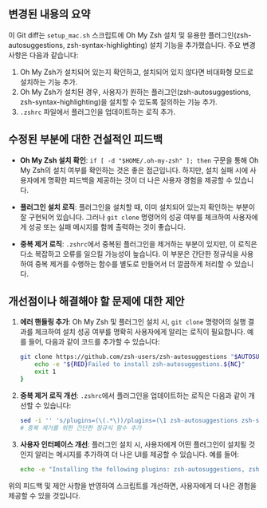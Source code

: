 ## 변경된 내용의 요약
이 Git diff는 `setup_mac.sh` 스크립트에 Oh My Zsh 설치 및 유용한 플러그인(zsh-autosuggestions, zsh-syntax-highlighting) 설치 기능을 추가했습니다. 주요 변경 사항은 다음과 같습니다:

1. Oh My Zsh가 설치되어 있는지 확인하고, 설치되어 있지 않다면 비대화형 모드로 설치하는 기능 추가.
2. Oh My Zsh가 설치된 경우, 사용자가 원하는 플러그인(zsh-autosuggestions, zsh-syntax-highlighting)을 설치할 수 있도록 질의하는 기능 추가.
3. `.zshrc` 파일에서 플러그인을 업데이트하는 로직 추가.

## 수정된 부분에 대한 건설적인 피드백
- **Oh My Zsh 설치 확인**: `if [ -d "$HOME/.oh-my-zsh" ]; then` 구문을 통해 Oh My Zsh의 설치 여부를 확인하는 것은 좋은 접근입니다. 하지만, 설치 실패 시에 사용자에게 명확한 피드백을 제공하는 것이 더 나은 사용자 경험을 제공할 수 있습니다.
  
- **플러그인 설치 로직**: 플러그인을 설치할 때, 이미 설치되어 있는지 확인하는 부분이 잘 구현되어 있습니다. 그러나 `git clone` 명령어의 성공 여부를 체크하여 사용자에게 성공 또는 실패 메시지를 함께 출력하는 것이 좋습니다.

- **중복 제거 로직**: `.zshrc`에서 중복된 플러그인을 제거하는 부분이 있지만, 이 로직은 다소 복잡하고 오류를 일으킬 가능성이 높습니다. 이 부분은 간단한 정규식을 사용하여 중복 제거를 수행하는 함수를 별도로 만들어서 더 깔끔하게 처리할 수 있습니다.

## 개선점이나 해결해야 할 문제에 대한 제안
1. **에러 핸들링 추가**: Oh My Zsh 및 플러그인 설치 시, `git clone` 명령어의 실행 결과를 체크하여 설치 성공 여부를 명확히 사용자에게 알리는 로직이 필요합니다. 예를 들어, 다음과 같이 코드를 추가할 수 있습니다:
   ```bash
   git clone https://github.com/zsh-users/zsh-autosuggestions "$AUTOSUGGESTIONS_PATH" || {
       echo -e "${RED}Failed to install zsh-autosuggestions.${NC}"
       exit 1
   }
   ```

2. **중복 제거 로직 개선**: `.zshrc`에서 플러그인을 업데이트하는 로직은 다음과 같이 개선할 수 있습니다:
   ```bash
   sed -i '' 's/plugins=(\(.*\))/plugins=(\1 zsh-autosuggestions zsh-syntax-highlighting)/' "$ZSHRC"
   # 중복 제거를 위한 간단한 정규식 함수 추가
   ```

3. **사용자 인터페이스 개선**: 플러그인 설치 시, 사용자에게 어떤 플러그인이 설치될 것인지 알리는 메시지를 추가하여 더 나은 UI를 제공할 수 있습니다. 예를 들어:
   ```bash
   echo -e "Installing the following plugins: zsh-autosuggestions, zsh-syntax-highlighting..."
   ```

위의 피드백 및 제안 사항을 반영하여 스크립트를 개선하면, 사용자에게 더 나은 경험을 제공할 수 있을 것입니다.
